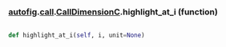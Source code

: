 ### [autofig](autofig.md).[call](autofig.call.md).[CallDimensionC](autofig.call.CallDimensionC.md).highlight_at_i (function)


```py

def highlight_at_i(self, i, unit=None)

```



        

